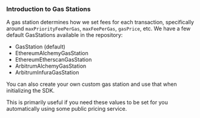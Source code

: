 ### Introduction to Gas Stations

A gas station determines how we set fees for each transaction, specifically around `maxPriorityFeePerGas`, `maxFeePerGas`, `gasPrice`, etc. We have a few default GasStations available in the repository:

- GasStation (default)
- EthereumAlchemyGasStation
- EthereumEtherscanGasStation
- ArbitrumAlchemyGasStation
- ArbitrumInfuraGasStation

You can also create your own custom gas station and use that when initializing the SDK.

This is primarily useful if you need these values to be set for you automatically using some public pricing service.
